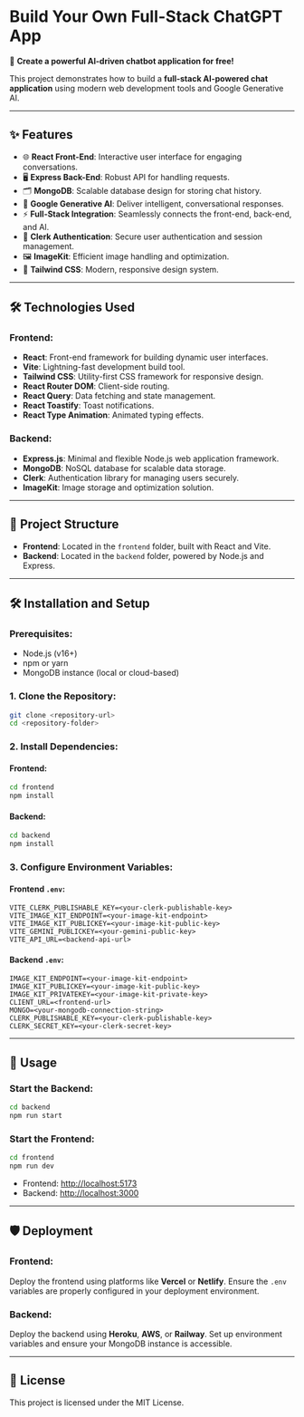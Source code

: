 # Build Your Own Full-Stack ChatGPT App

🚀 **Create a powerful AI-driven chatbot application for free!**

This project demonstrates how to build a **full-stack AI-powered chat application** using modern web development tools and Google Generative AI.

---

## ✨ Features

- 🌐 **React Front-End**: Interactive user interface for engaging conversations.
- 🖥️ **Express Back-End**: Robust API for handling requests.
- 🗂️ **MongoDB**: Scalable database design for storing chat history.
- 🤖 **Google Generative AI**: Deliver intelligent, conversational responses.
- ⚡ **Full-Stack Integration**: Seamlessly connects the front-end, back-end, and AI.
- 🔐 **Clerk Authentication**: Secure user authentication and session management.
- 🖼️ **ImageKit**: Efficient image handling and optimization.
- 🎨 **Tailwind CSS**: Modern, responsive design system.

---

## 🛠️ Technologies Used

### Frontend:

- **React**: Front-end framework for building dynamic user interfaces.
- **Vite**: Lightning-fast development build tool.
- **Tailwind CSS**: Utility-first CSS framework for responsive design.
- **React Router DOM**: Client-side routing.
- **React Query**: Data fetching and state management.
- **React Toastify**: Toast notifications.
- **React Type Animation**: Animated typing effects.

### Backend:

- **Express.js**: Minimal and flexible Node.js web application framework.
- **MongoDB**: NoSQL database for scalable data storage.
- **Clerk**: Authentication library for managing users securely.
- **ImageKit**: Image storage and optimization solution.

---

## 📂 Project Structure

- **Frontend**: Located in the `frontend` folder, built with React and Vite.
- **Backend**: Located in the `backend` folder, powered by Node.js and Express.

---

## 🛠️ Installation and Setup

### Prerequisites:

- Node.js (v16+)
- npm or yarn
- MongoDB instance (local or cloud-based)

### 1. Clone the Repository:

```bash
git clone <repository-url>
cd <repository-folder>
```

### 2. Install Dependencies:

#### Frontend:

```bash
cd frontend
npm install
```

#### Backend:

```bash
cd backend
npm install
```

### 3. Configure Environment Variables:

#### Frontend `.env`:

```env
VITE_CLERK_PUBLISHABLE_KEY=<your-clerk-publishable-key>
VITE_IMAGE_KIT_ENDPOINT=<your-image-kit-endpoint>
VITE_IMAGE_KIT_PUBLICKEY=<your-image-kit-public-key>
VITE_GEMINI_PUBLICKEY=<your-gemini-public-key>
VITE_API_URL=<backend-api-url>
```

#### Backend `.env`:

```env
IMAGE_KIT_ENDPOINT=<your-image-kit-endpoint>
IMAGE_KIT_PUBLICKEY=<your-image-kit-public-key>
IMAGE_KIT_PRIVATEKEY=<your-image-kit-private-key>
CLIENT_URL=<frontend-url>
MONGO=<your-mongodb-connection-string>
CLERK_PUBLISHABLE_KEY=<your-clerk-publishable-key>
CLERK_SECRET_KEY=<your-clerk-secret-key>
```

---

## 🚀 Usage

### Start the Backend:

```bash
cd backend
npm run start
```

### Start the Frontend:

```bash
cd frontend
npm run dev
```

- Frontend: [http://localhost:5173](http://localhost:5173)
- Backend: [http://localhost:3000](http://localhost:3000)

---

## 🛡️ Deployment

### Frontend:

Deploy the frontend using platforms like **Vercel** or **Netlify**. Ensure the `.env` variables are properly configured in your deployment environment.

### Backend:

Deploy the backend using **Heroku**, **AWS**, or **Railway**. Set up environment variables and ensure your MongoDB instance is accessible.

---



## 📜 License

This project is licensed under the MIT License.

